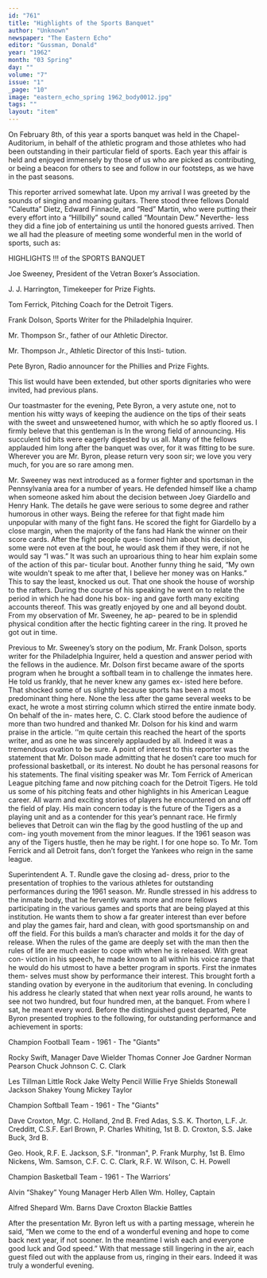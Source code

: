 ```yaml
---
id: "761"
title: "Highlights of the Sports Banquet"
author: "Unknown"
newspaper: "The Eastern Echo"
editor: "Gussman, Donald"
year: "1962"
month: "03 Spring"
day: ""
volume: "7"
issue: "1"
_page: "10"
image: "eastern_echo_spring 1962_body0012.jpg"
tags: ""
layout: "item"
---
```

On February 8th, of this year a sports banquet was
held in the Chapel-Auditorium, in behalf of the
athletic program and those athletes who had been
outstanding in their particular field of sports. Each
year this affair is held and enjoyed immensely by
those of us who are picked as contributing, or being
a beacon for others to see and follow in our footsteps,
as we have in the past seasons.

This reporter arrived somewhat late. Upon my
arrival I was greeted by the sounds of singing and
moaning guitars. There stood three fellows Donald
“Caleutta” Dietz, Edward Finnacle, and “Red”
Martin, who were putting their every effort into a
“Hillbilly” sound called “Mountain Dew.” Neverthe-
less they did a fine job of entertaining us until the
honored guests arrived. Then we all had the pleasure
of meeting some wonderful men in the world of
sports, such as:

HIGHLIGHTS !!!
of the
SPORTS BANQUET

Joe Sweeney, President of the Vetran Boxer’s
Association.

J. J. Harrington, Timekeeper for Prize Fights.

Tom Ferrick, Pitching Coach for the Detroit
Tigers.

Frank Dolson, Sports Writer for the Philadelphia
Inquirer.

Mr. Thompson Sr., father of our Athletic Director.

Mr. Thompson Jr., Athletic Director of this Insti-
tution.

Pete Byron, Radio announcer for the Phillies and
Prize Fights.

This list would have been extended, but other
sports dignitaries who were invited, had previous
plans.

Our toastmaster for the evening, Pete Byron, a
very astute one, not to mention his witty ways of
keeping the audience on the tips of their seats with
the sweet and unsweetened humor, with which he so
aptly floored us. I firmly beleve that this gentleman
is In the wrong field of announcing. His succulent
tid bits were eagerly digested by us all. Many of the
fellows applauded him long after the banquet was
over, for it was fitting to be sure. Wherever you are
Mr. Byron, please return very soon sir; we love you
very much, for you are so rare among men.

Mr. Sweeney was next introduced as a former
fighter and sportsman in the Pennsylvania area for a
number of years. He defended himself like a champ
when someone asked him about the decision between
Joey Giardello and Henry Hank. The details he gave
were serious to some degree and rather humorous in
other ways. Being the referee for that fight made
him unpopular with many of the fight fans. He
scored the fight for Giardello by a close margin,
when the majority of the fans had Hank the winner
on their score cards. After the fight people ques-
tioned him about his decision, some were not even at
the bout, he would ask them if they were, if not he
would say “I was.” It was such an uproarious thing
to hear him explain some of the action of this par-
ticular bout. Another funny thing he said, “My own
wite wouldn't speak to me after that, I believe her
money was on Hanks.” This to say the least, knocked
us out. That one shook the house of worship to the
rafters. During the course of his speaking he went
on to relate the period in which he had done his box-
ing and gave forth many exciting accounts thereof.
This was greatly enjoyed by one and all beyond
doubt. From my observation of Mr. Sweeney, he ap-
peared to be in splendid physical condition after the
hectic fighting career in the ring. It proved he got
out in time.

Previous to Mr. Sweeney’s story on the podium,
Mr. Frank Dolson, sports writer for the Philadelphia
Inguirer, held a question and answer period with the
fellows in the audience. Mr. Dolson first became
aware of the sports program when he brought a
softball team in to challenge the inmates here. He
told us frankly, that he never knew any games ex-
isted here before. That shocked some of us slightly
because sports has been a most predominant thing
here. None the less after the game several weeks to
be exact, he wrote a most stirring column which
stirred the entire inmate body. On behalf of the in-
mates here, C. C. Clark stood before the audience of
more than two hundred and thanked Mr. Dolson for
his kind and warm praise in the article. ’'m quite
certain this reached the heart of the sports writer,
and as one he was sincerely applauded by all. Indeed
it was a tremendous ovation to be sure. A point of
interest to this reporter was the statement that
Mr. Dolson made admitting that he dosen’t care too
much for professional basketball, or its interest. No
doubt he has personal reasons for his statements.
The final visiting speaker was Mr. Tom Ferrick of
American League pitching fame and now pitching
coach for the Detroit Tigers. He told us some of his
pitching feats and other highlights in his American
League career. All warm and exciting stories of
players he encountered on and off the field of play.
His main concern today is the future of the Tigers
as a playing unit and as a contender for this year’s
pennant race. He firmly believes that Detroit can
win the flag by the good hustling of the up and com-
ing youth movement from the minor leagues. If the
1961 season was any of the Tigers hustle, then he may
be right. I for one hope so. To Mr. Tom Ferrick and
all Detroit fans, don’t forget the Yankees who reign
in the same league.

Superintendent A. T. Rundle gave the closing ad-
dress, prior to the presentation of trophies to the
various athletes for outstanding performances during
the 1961 season. Mr. Rundle stressed in his address
to the inmate body, that he fervently wants more
and more fellows participating in the various games
and sports that are being played at this institution.
He wants them to show a far greater interest than
ever before and play the games fair, hard and clean,
with good sportsmanship on and off the field. For
this builds a man’s character and molds it for the day
of release. When the rules of the game are deeply set
with the man then the rules of life are much easier
to cope with when he is released. With great con-
viction in his speech, he made known to all within
his voice range that he would do his utmost to have a
better program in sports. First the inmates them-
selves must show by performance their interest. This
brought forth a standing ovation by everyone in the
auditorium that evening. In concluding his address
he clearly stated that when next year rolls around,
he wants to see not two hundred, but four hundred
men, at the banquet. From where I sat, he meant
every word. Before the distinguished guest departed,
Pete Byron presented trophies to the following, for
outstanding performance and achievement in sports:

Champion Football Team - 1961 -
The "Giants"

Rocky Swift, Manager
Dave Wielder
Thomas Conner
Joe Gardner
Norman Pearson
Chuck Johnson
C. C. Clark

Les Tillman
Little Rock
Jake Welty
Pencil Willie
Frye Shields
Stonewall Jackson
Shakey Young
Mickey Taylor

Champion Softball Team - 1961 -
The "Giants"

Dave Croxton, Mgr.
C. Holland, 2nd B.
Fred Adas, S.S.
K. Thorton, L.F.
Jr. Credditt, C.S.F.
Earl Brown, P.
Charles Whiting, 1st B.
D. Croxton, S.S.
Jake Buck, 3rd B.

Geo. Hook, R.F.
E. Jackson, S.F.
"Ironman", P.
Frank Murphy, 1st B.
Elmo Nickens,
Wm. Samson, C.F.
C. C. Clark, R.F.
W. Wilson, C.
H. Powell

Champion Basketball Team - 1961 -
The Warriors’

Alvin “Shakey” Young 
Manager
Herb Allen
Wm. Holley, Captain

Alfred Shepard
Wm. Barns
Dave Croxton
Blackie Battles

After the presentation Mr. Byron left us with a
parting message, wherein he said, “Men we come to
the end of a wonderful evening and hope to come
back next year, if not sooner. In the meantime I wish
each and everyone good luck and God speed.” With
that message still lingering in the air, each guest
filed out with the applause from us, ringing in their
ears. Indeed it was truly a wonderful evening.

